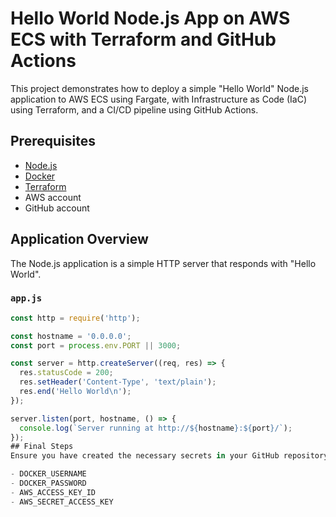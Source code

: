 # Hello World Node.js App on AWS ECS with Terraform and GitHub Actions

This project demonstrates how to deploy a simple "Hello World" Node.js application to AWS ECS using Fargate, with Infrastructure as Code (IaC) using Terraform, and a CI/CD pipeline using GitHub Actions.

## Prerequisites

- [Node.js](https://nodejs.org/)
- [Docker](https://www.docker.com/get-started)
- [Terraform](https://www.terraform.io/downloads.html)
- AWS account
- GitHub account

## Application Overview

The Node.js application is a simple HTTP server that responds with "Hello World".

### `app.js`

```javascript
const http = require('http');

const hostname = '0.0.0.0';
const port = process.env.PORT || 3000;

const server = http.createServer((req, res) => {
  res.statusCode = 200;
  res.setHeader('Content-Type', 'text/plain');
  res.end('Hello World\n');
});

server.listen(port, hostname, () => {
  console.log(`Server running at http://${hostname}:${port}/`);
});
## Final Steps
Ensure you have created the necessary secrets in your GitHub repository:

- DOCKER_USERNAME
- DOCKER_PASSWORD
- AWS_ACCESS_KEY_ID
- AWS_SECRET_ACCESS_KEY
